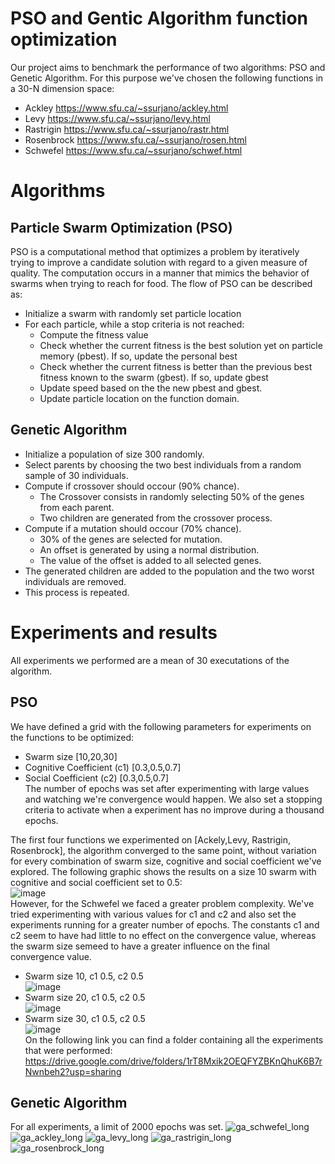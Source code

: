 # PSO and Gentic Algorithm function optimization
Our project aims to benchmark the performance of two algorithms: PSO and Genetic Algorithm. For this purpose we've chosen the following functions in a 30-N dimension space:
- Ackley https://www.sfu.ca/~ssurjano/ackley.html
- Levy https://www.sfu.ca/~ssurjano/levy.html
- Rastrigin https://www.sfu.ca/~ssurjano/rastr.html
- Rosenbrock https://www.sfu.ca/~ssurjano/rosen.html
- Schwefel https://www.sfu.ca/~ssurjano/schwef.html
# Algorithms
## Particle Swarm Optimization (PSO)
PSO is a computational method that optimizes a problem by iteratively trying to improve a candidate solution with regard to a given measure of quality. The computation occurs in a manner that mimics the behavior of swarms when trying to reach for food. The flow of PSO can be described as:
- Initialize a swarm with randomly set particle location
- For each particle, while a stop criteria is not reached:
  - Compute the fitness value
  - Check whether the current fitness is the best solution yet on particle memory (pbest). If so, update the personal best
  - Check whether the current fitness is better than the previous best fitness known to the swarm (gbest). If so, update gbest
  - Update speed based on the the new pbest and gbest.
  - Update particle location on the function domain.
## Genetic Algorithm
- Initialize a population of size 300 randomly.
- Select parents by choosing the two best individuals from a random sample of 30 individuals.
- Compute if crossover should occour (90% chance).
  - The Crossover consists in randomly selecting 50% of the genes from each parent.
  - Two children are generated from the crossover process.
- Compute if a mutation should occour (70% chance).
  - 30% of the genes are selected for mutation.
  - An offset is generated by using a normal distribution.
  - The value of the offset is added to all selected genes.
- The generated children are added to the population and the two worst individuals are removed.
- This process is repeated.
# Experiments and results
All experiments we performed are a mean of 30 executations of the algorithm.
## PSO  
We have defined a grid with the following parameters for experiments on the functions to be optimized:
- Swarm size [10,20,30]
- Cognitive Coefficient (c1) [0.3,0.5,0.7]
- Social Coefficient (c2) [0.3,0.5,0.7]  
The number of epochs was set after experimenting with large values and watching we're convergence would happen. We also set a stopping criteria to activate when a experiment has no improve during a thousand epochs.  
  
The first four functions we experimented on [Ackely,Levy, Rastrigin, Rosenbrock], the algorithm converged to the same point, without variation for every combination of swarm size, cognitive and social coefficient we've explored. The following graphic shows the results on a size 10 swarm with cognitive and social coefficient set to 0.5:  
![image](https://drive.google.com/uc?export=view&id=1nH5UO3Uu-9uM-Ki6CemR7I29TYCvrM3y)  
However, for the Schwefel we faced a greater problem complexity. We've tried experimenting with various values for c1 and c2 and also set the experiments running for a greater number of epochs. The constants c1 and c2 seem to have had little to no effect on the convergence value, whereas the swarm size semeed to have a greater influence on the final convergence value.
- Swarm size 10, c1 0.5, c2 0.5  
![image](https://drive.google.com/uc?export=view&id=1Roj5GNFchUfGMc6qFgqbmfJXMSrC-Eel)  
- Swarm size 20, c1 0.5, c2 0.5  
![image](https://drive.google.com/uc?export=view&id=1KUiANnRRJX3mKUss0J4gJRSTbwJ1jpD-)  
- Swarm size 30, c1 0.5, c2 0.5  
![image](https://drive.google.com/uc?export=view&id=1KVRF0PkziVzUU6tvLSH2znRtPbH9oPyZ)  
On the following link you can find a folder containing all the experiments that were performed: https://drive.google.com/drive/folders/1rT8Mxik2OEQFYZBKnQhuK6B7rNwnbeh2?usp=sharing  
## Genetic Algorithm
For all experiments, a limit of 2000 epochs was set.
![ga_schwefel_long](https://user-images.githubusercontent.com/61971539/166571354-acdedba4-6a4d-49a5-b55f-32bd0b3bb3f5.png)
![ga_ackley_long](https://user-images.githubusercontent.com/61971539/166571359-9d316dc6-f000-4711-82bb-8bed4a4987bd.png)
![ga_levy_long](https://user-images.githubusercontent.com/61971539/166571361-8a9acc14-f52a-40d2-9c9b-7238c9cd7323.png)
![ga_rastrigin_long](https://user-images.githubusercontent.com/61971539/166571362-0b0d160b-dfa8-4682-afd8-153aba7d95a0.png)
![ga_rosenbrock_long](https://user-images.githubusercontent.com/61971539/166571363-bcac096a-8e0b-4089-98ed-9b263f93066c.png)
